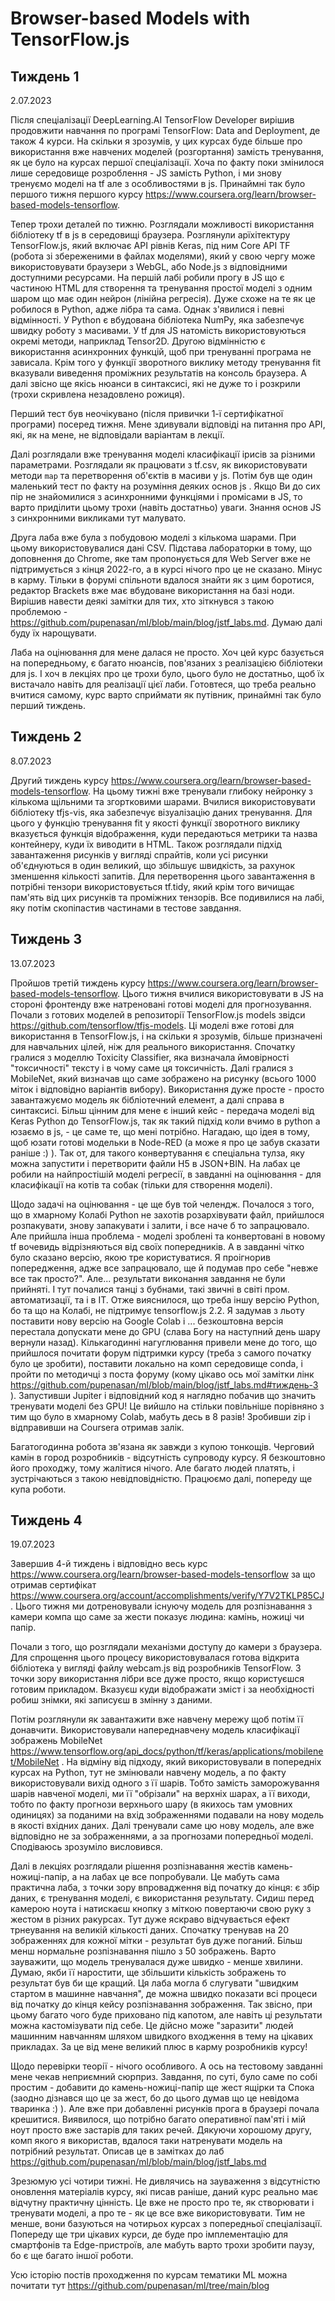 # Browser-based Models with TensorFlow.js

## Тиждень 1

2.07.2023

Після спеціалізації DeepLearning.AI TensorFlow Developer вирішив продовжити навчання по програмі TensorFlow: Data and Deployment, де також 4 курси. На скільки я зрозумів, у цих курсах буде більше про використання вже навчених моделей (розгортання) замість тренування, як це було на курсах першої спеціалізації. Хоча по факту поки змінилося лише середовище розроблення - JS замість Python, і ми знову тренуємо моделі на tf але з особливостями в js. Принаймні так було першого тижня першого курсу https://www.coursera.org/learn/browser-based-models-tensorflow.

Тепер трохи деталей по тижню. Розглядали можливості використання бібліотеку tf в js в середовищі браузера. Розглянули арїхітектуру TensorFlow.js, який включає API рівнів Keras, під ним Core API TF (робота зі збереженими в файлах моделями), який у свою чергу може використовувати браузери з WebGL, або Node.js з відповідними доступними ресурсами. На першій лабі робили прогу в JS що є частиною HTML для створення та тренування простої моделі з одним шаром що має один нейрон (лінійна регресія). Дуже схоже на те як це робилося в Python, адже лібра та сама. Однак з'явилися і певні відмінності. У Python є вбудована бібліотека NumPy, яка забезпечує швидку роботу з масивами. У tf для JS натомість використовуються окремі методи, наприклад Tensor2D. Другою відмінністю є використання асинхронних функцій, щоб при тренуванні програма не зависала. Крім того у функції зворотного виклику методу тренування fit вказували виведення проміжних результатів на консоль браузера. А далі звісно ще якісь нюанси в синтаксисі, які не дуже то і розкрили (трохи скривлена незадовлено рожиця). 

Перший тест був неочікувано (після привички 1-ї сертифікатної програми) посеред тижня. Мене здивували відповіді на питання про API, які, як на мене, не відповідали варіантам в лекції. 

Далі розглядали вже тренування моделі класифікації ірисів за різними параметрами. Розглядали як працювати з tf.csv, як використовувати методи `map` та перетворення об'єктів в масиви у js.  Потім був ще один маленький тест по факту на розуміння деяких основ js . Якщо Ви до сих пір не знайомилися з асинхронними функціями і промісами в JS, то варто приділити цьому трохи (навіть достатньо) уваги. Знання основ JS з синхронними викликами тут малувато.  

Друга лаба вже була з побудовою моделі з кількома шарами. При цьому використовувалися дані CSV. Підстава лабораторки в тому, що доповнення до Chrome, яке там пропонується для Web Server вже не підтримується з кінця 2022-го, а в курсі нічого про це не сказано. Мінус в карму. Тільки в форумі спільноти вдалося знайти як з цим боротися, редактор Brackets вже має вбудоване використання на базі ноди. Вирішив навести деякі замітки для тих, хто зіткнувся з такою проблемою - https://github.com/pupenasan/ml/blob/main/blog/jstf_labs.md. Думаю далі буду їх нарощувати.

Лаба на оцінювання для мене далася не просто. Хоч цей курс базується на попередньому, є багато нюансів, пов'язаних з реалізацією бібліотеки для js. І хоч в лекціях про це трохи було, цього було не достатньо, щоб їх вистачало навіть для реалізації цієї лаби. Готовтеся, що треба реально вчитися самому, курс варто сприймати як путівник, принаймні так було перший тиждень. 

## Тиждень 2

8.07.2023

Другий тиждень курсу https://www.coursera.org/learn/browser-based-models-tensorflow. На цьому тижні вже тренували глибоку нейронку з кількома щільними та згортковими шарами. Вчилися використовувати бібліотеку tfjs-vis, яка забезпечує візуалізацію даних тренування. Для цього у функцію тренування fit у якості функції зворотного виклику вказується функція відображення, куди передаються метрики та назва контейнеру, куди їх виводити в HTML. Також розглядали підхід завантаження рисунків у вигляді спрайтів, коли усі рисунки об'єднуються в один великий, що збільшує швидкість, за рахунок зменшення кількості запитів. Для перетворення цього завантаження в потрібні тензори використовується tf.tidy, який крім того вичищає пам'ять від цих рисунків та проміжних тензорів. Все подивилися на лабі, яку потім скопіпастив частинами в тестове завдання.      

## Тиждень 3

13.07.2023

Пройшов третій тиждень курсу https://www.coursera.org/learn/browser-based-models-tensorflow. Цього тижня вчилися використовувати в JS на стороні фронтенду вже натреновані готові моделі для прогнозування. Почали з готових моделей в репозиторії TensorFlow.js models звідси https://github.com/tensorflow/tfjs-models. Ці моделі вже готові для використання в TensorFlow.js, і на скільки я зрозумів, більше призначені для навчальних цілей, ніж для реального використання. Спочатку гралися з моделлю Toxicity Classifier, яка визначала ймовірності "токсичності" тексту і в чому саме ця токсичність. Далі гралися з MobileNet, який визначав що саме зображено на рисунку (всього 1000 міток і відповідно варіантів вибору). Використання дуже просте - просто завантажуємо модель як бібліотечний елемент, а далі справа в синтаксисі. Більш цінним для мене є інший кейс - передача моделі від Keras Python до TensorFlow.js, так як такий підхід коли вчимо в python а юзаємо в js, - це саме те, що мені потрібно. Нагадаю, що ідея в тому, щоб юзати готові модельки в Node-RED (а може я про це забув сказати раніше :) ). Так от, для такого конвертування є спеціальна тулза, яку можна запустити і перетворити файли H5 в JSON+BIN. На лабах це робили на найпростішій моделі регресії, в завданні на оцінювання - для класифікації на котів та собак (тільки для створення моделі). 

Щодо задачі на оцінювання - це ще був той челендж. Почалося з того, що в хмарному Колабі Python не захотів розархівувати файл, прийшлося розпакувати, знову запакувати і залити, і все наче б то запрацювало. Але прийшла інша проблема - моделі зроблені та конвертовані в новому tf вочевидь відрізняються від своїх попередників. А в завданні чітко було сказано версію, якою тре користуватися. Я проігнорив попередження, адже все запрацювало, ще й подумав про себе "невже все так просто?". Але... результати виконання завдання не були прийняті. І тут почалися танці з бубнами, такі звичні в світі пром. автоматизації, та і в ІТ. Отже вияснилося, що треба іншу версію Python, бо та що на Колабі, не підтримує tensorflow.js 2.2. Я задумав з льоту поставити нову версію на Google Colab і ... безкоштовна версія перестала допускати мене до GPU (слава Богу на наступний день шару вернули назад). Кількагодинні нагуглювання привели мене до того, що прийшлося почитати форум підтримки курсу (треба з самого початку було це зробити),  поставити локально на комп середовище conda, і пройти по методичці з поста форуму (кому цікаво ось мої замітки лінк <https://github.com/pupenasan/ml/blob/main/blog/jstf_labs.md#тиждень-3> ). Запустивши Jupiter і відповідний код я наглядно побачив що значить тренувати моделі без GPU! Це вийшло на стільки повільніше порівняно з тим що було в хмарному Colab, мабуть десь в 8 разів! Зробивши zip і відправивши на Coursera отримав залік. 

Багатогодинна робота зв'язана як завжди з купою тонкощів. Черговий камін в город розробників - відсутність супроводу курсу. Я  безкоштовно його проходжу, тому жалітися нічого. Але багато людей платять, і зустрічаються з такою невідповідністю. Працюємо далі, попереду ще купа роботи.        

## Тиждень 4

19.07.2023

Завершив 4-й тиждень і відповідно весь курс https://www.coursera.org/learn/browser-based-models-tensorflow за що отримав сертифікат https://www.coursera.org/account/accomplishments/verify/Y7V2TKLP85CJ. Цього тижня ми дотреновували існуючу модель для розпізнавання з камери компа що саме за жести показує людина: камінь, ножиці чи папір.   

Почали з того, що розглядали механізми доступу до камери з браузера. Для спрощення цього процесу використовувалася готова відкрита бібліотека у вигляді файлу webcam.js від розробників TensorFlow. З точки зору використання лібри все дуже просто, якщо користуєшся готовим прикладом. Вказуєш куди відображати зміст і за необхідності робиш знімки, які записуєш в змінну з даними. 

Потім розглянули як завантажити вже навчену мережу щоб потім її донавчити. Використовували напереднавчену модель класифікації зображень MobileNet https://www.tensorflow.org/api_docs/python/tf/keras/applications/mobilenet/MobileNet . На відміну від підходу, який використовували в попередніх курсах на Python, тут не змінювали навчену модель, а по факту використовували вихід одного з її шарів. Тобто замість заморожування шарів навченої моделі, ми її "обрізали" на верхніх шарах, а її виходи, тобто по факту прогнози верхнього шару (в якихось там умовних одиницях) за поданими на вхід зображеннями подавали на нову модель в якості вхідних даних. Далі тренували саме цю нову модель, але вже відповідно не за зображеннями, а за прогнозами попередньої моделі. Сподіваюсь зрозуміло висловився. 

Далі в лекціях розглядали рішення розпізнавання жестів камень-ножиці-папір, а на лабах це все попробували. Це мабуть сама практична лаба, з точки зору впровадження від початку до кінця: є збір даних, є тренування моделі, є використання результату. Сидиш перед камерою ноута і натискаєш кнопку з міткою повертаючи свою руку з жестом в різних ракурсах. Тут дуже яскраво відчувається ефект трнеування на великій кількості даних. Спочатку тренував на 20 зображеннях для кожної мітки - результат був дуже поганий. Більш менш нормальне розпізнавання пішло з 50 зображень. Варто зауважити, що модель тренувалася дуже швидко - менше хвилини. Думаю, якби її наростити, ще збільшити кількість зображень то результат був би ще кращий. Ця лаба могла б слугувати "швидким стартом в машинне навчання", де можна швидко показати всі процеси від початку до кінця кейсу розпізнавання зображення. Так звісно, при цьому багато чого буде приховано під капотом, але навіть ці результати можна кастомізувати під себе. Це дійсно може "заразити" людей машинним навчанням шляхом швидкого входження в тему на цікавих прикладах. За це від мене великий плюс в карму розробників курсу!

Щодо перевірки теорії - нічого особливого. А ось на тестовому завданні мене чекав неприємний сюрприз. Завдання, по суті, було саме по собі простим - добавити до камень-ножиці-папір ще жест ящірки та Спока (заодно дізнався що це за жест, бо до цього думав що це невідома тваринка :) ). Але вже при добавленні рисунків прога в браузері почала крешитися. Виявилося, що потрібно багато оперативної пам'яті і мій ноут просто вже застарів для таких речей. Дякуючи хорошому другу, комп якого я використав, вдалося таки натренувати модель на потрібний результат. Описав це в замітках до лаб  https://github.com/pupenasan/ml/blob/main/blog/jstf_labs.md 

Зрезюмую усі чотири тижні. Не дивлячись на зауваження з відсутністю оновлення матеріалів курсу, які писав раніше, даний курс реально має відчутну практичну цінність. Це вже не просто про те, як створювати і тренувати моделі, а про те - як це все вже використовувати. Тим не менше, вони базуються на чотирьох курсах з попередньої спеціалізації. Попереду ще три цікавих курси, де буде про імплементацію для смартфонів та Edge-пристроїв, але мабуть варто трохи зробити паузу, бо є ще багато іншої роботи.         

Усю історію постів проходження по курсам тематики ML можна почитати тут https://github.com/pupenasan/ml/tree/main/blog
